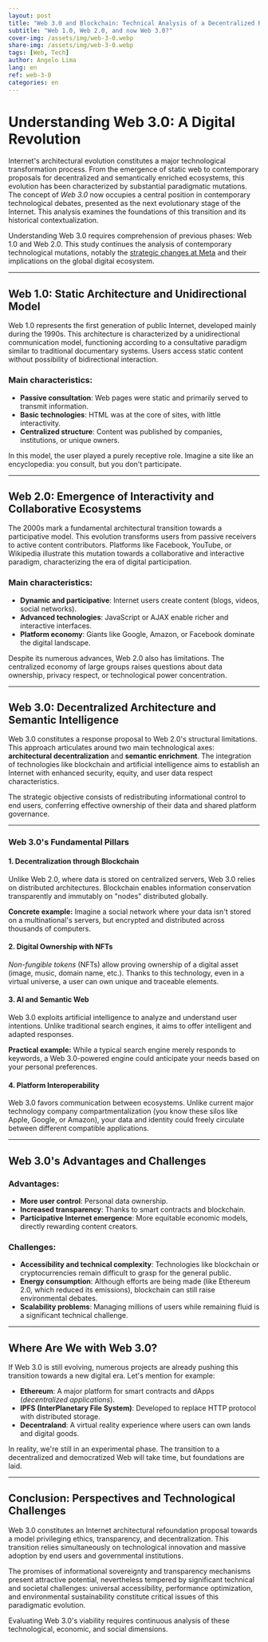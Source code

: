 ```yaml
---
layout: post
title: "Web 3.0 and Blockchain: Technical Analysis of a Decentralized Revolution"
subtitle: "Web 1.0, Web 2.0, and now Web 3.0?"
cover-img: /assets/img/web-3-0.webp
share-img: /assets/img/web-3-0.webp
tags: [Web, Tech]
author: Angelo Lima
lang: en
ref: web-3-0
categories: en
---
```


# Understanding Web 3.0: A Digital Revolution

Internet's architectural evolution constitutes a major technological transformation process. From the emergence of static web to contemporary proposals for decentralized and semantically enriched ecosystems, this evolution has been characterized by substantial paradigmatic mutations. The concept of *Web 3.0* now occupies a central position in contemporary technological debates, presented as the next evolutionary stage of the Internet. This analysis examines the foundations of this transition and its historical contextualization.

Understanding Web 3.0 requires comprehension of previous phases: Web 1.0 and Web 2.0. This study continues the analysis of contemporary technological mutations, notably the [strategic changes at Meta](/en/meta-abandons-fact-checking-impact-digital-platform-governance/) and their implications on the global digital ecosystem.

---

## Web 1.0: Static Architecture and Unidirectional Model

Web 1.0 represents the first generation of public Internet, developed mainly during the 1990s. This architecture is characterized by a unidirectional communication model, functioning according to a consultative paradigm similar to traditional documentary systems. Users access static content without possibility of bidirectional interaction.

### Main characteristics:
- **Passive consultation**: Web pages were static and primarily served to transmit information.
- **Basic technologies**: HTML was at the core of sites, with little interactivity.
- **Centralized structure**: Content was published by companies, institutions, or unique owners.

In this model, the user played a purely receptive role. Imagine a site like an encyclopedia: you consult, but you don't participate.

---

## Web 2.0: Emergence of Interactivity and Collaborative Ecosystems

The 2000s mark a fundamental architectural transition towards a participative model. This evolution transforms users from passive receivers to active content contributors. Platforms like Facebook, YouTube, or Wikipedia illustrate this mutation towards a collaborative and interactive paradigm, characterizing the era of digital participation.

### Main characteristics:
- **Dynamic and participative**: Internet users create content (blogs, videos, social networks).
- **Advanced technologies**: JavaScript or AJAX enable richer and interactive interfaces.
- **Platform economy**: Giants like Google, Amazon, or Facebook dominate the digital landscape.

Despite its numerous advances, Web 2.0 also has limitations. The centralized economy of large groups raises questions about data ownership, privacy respect, or technological power concentration.

---

## Web 3.0: Decentralized Architecture and Semantic Intelligence

Web 3.0 constitutes a response proposal to Web 2.0's structural limitations. This approach articulates around two main technological axes: **architectural decentralization** and **semantic enrichment**. The integration of technologies like blockchain and artificial intelligence aims to establish an Internet with enhanced security, equity, and user data respect characteristics.

The strategic objective consists of redistributing informational control to end users, conferring effective ownership of their data and shared platform governance.

---

### Web 3.0's Fundamental Pillars

#### 1. **Decentralization through Blockchain**
Unlike Web 2.0, where data is stored on centralized servers, Web 3.0 relies on distributed architectures. Blockchain enables information conservation transparently and immutably on "nodes" distributed globally.

**Concrete example:** Imagine a social network where your data isn't stored on a multinational's servers, but encrypted and distributed across thousands of computers.

#### 2. **Digital Ownership with NFTs**
*Non-fungible tokens* (NFTs) allow proving ownership of a digital asset (image, music, domain name, etc.). Thanks to this technology, even in a virtual universe, a user can own unique and traceable elements.

#### 3. **AI and Semantic Web**
Web 3.0 exploits artificial intelligence to analyze and understand user intentions. Unlike traditional search engines, it aims to offer intelligent and adapted responses.

**Practical example:** While a typical search engine merely responds to keywords, a Web 3.0-powered engine could anticipate your needs based on your personal preferences.

#### 4. **Platform Interoperability**
Web 3.0 favors communication between ecosystems. Unlike current major technology company compartmentalization (you know these silos like Apple, Google, or Amazon), your data and identity could freely circulate between different compatible applications.

---

## Web 3.0's Advantages and Challenges

### Advantages:
- **More user control**: Personal data ownership.
- **Increased transparency**: Thanks to smart contracts and blockchain.
- **Participative Internet emergence**: More equitable economic models, directly rewarding content creators.

### Challenges:
- **Accessibility and technical complexity**: Technologies like blockchain or cryptocurrencies remain difficult to grasp for the general public.
- **Energy consumption**: Although efforts are being made (like Ethereum 2.0, which reduced its emissions), blockchain can still raise environmental debates.
- **Scalability problems**: Managing millions of users while remaining fluid is a significant technical challenge.

---

## Where Are We with Web 3.0?

If Web 3.0 is still evolving, numerous projects are already pushing this transition towards a new digital era. Let's mention for example:
- **Ethereum**: A major platform for smart contracts and dApps (*decentralized applications*).
- **IPFS (InterPlanetary File System)**: Developed to replace HTTP protocol with distributed storage.
- **Decentraland**: A virtual reality experience where users can own lands and digital goods.

In reality, we're still in an experimental phase. The transition to a decentralized and democratized Web will take time, but foundations are laid.

---

## Conclusion: Perspectives and Technological Challenges

Web 3.0 constitutes an Internet architectural refoundation proposal towards a model privileging ethics, transparency, and decentralization. This transition relies simultaneously on technological innovation and massive adoption by end users and governmental institutions.

The promises of informational sovereignty and transparency mechanisms present attractive potential, nevertheless tempered by significant technical and societal challenges: universal accessibility, performance optimization, and environmental sustainability constitute critical issues of this paradigmatic evolution.

Evaluating Web 3.0's viability requires continuous analysis of these technological, economic, and social dimensions.